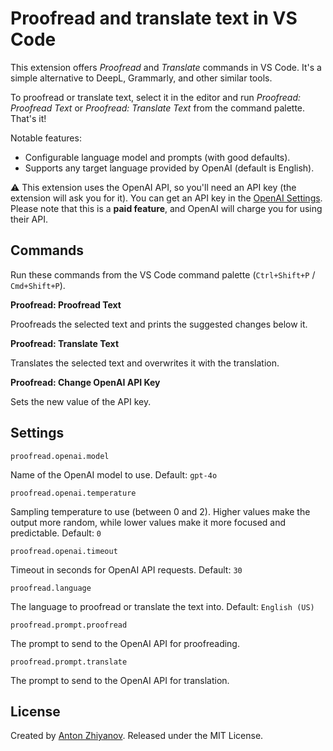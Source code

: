 # Proofread and translate text in VS Code

This extension offers _Proofread_ and _Translate_ commands in VS Code. It's a simple alternative to DeepL, Grammarly, and other similar tools.

To proofread or translate text, select it in the editor and run _Proofread: Proofread Text_ or _Proofread: Translate Text_ from the command palette. That's it!

Notable features:

-   Configurable language model and prompts (with good defaults).
-   Supports any target language provided by OpenAI (default is English).

⚠️ This extension uses the OpenAI API, so you'll need an API key (the extension will ask you for it). You can get an API key in the [OpenAI Settings](https://platform.openai.com/settings/organization/api-keys). Please note that this is a **paid feature**, and OpenAI will charge you for using their API.

## Commands

Run these commands from the VS Code command palette (`Ctrl+Shift+P` / `Cmd+Shift+P`).

**Proofread: Proofread Text**

Proofreads the selected text and prints the suggested changes below it.

**Proofread: Translate Text**

Translates the selected text and overwrites it with the translation.

**Proofread: Change OpenAI API Key**

Sets the new value of the API key.

## Settings

`proofread.openai.model`

Name of the OpenAI model to use. Default: `gpt-4o`

`proofread.openai.temperature`

Sampling temperature to use (between 0 and 2). Higher values make the output more random, while lower values make it more focused and predictable. Default: `0`

`proofread.openai.timeout`

Timeout in seconds for OpenAI API requests. Default: `30`

`proofread.language`

The language to proofread or translate the text into. Default: `English (US)`

`proofread.prompt.proofread`

The prompt to send to the OpenAI API for proofreading.

`proofread.prompt.translate`

The prompt to send to the OpenAI API for translation.

## License

Created by [Anton Zhiyanov](https://antonz.org/). Released under the MIT License.
